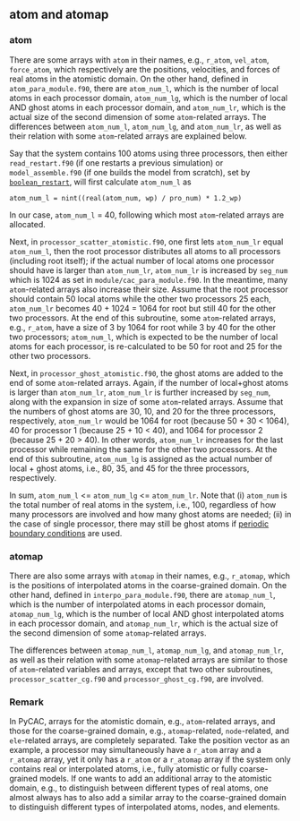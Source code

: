 ## atom and atomap

### atom

There are some arrays with `atom` in their names, e.g., `r_atom`, `vel_atom`, `force_atom`, which respectively are the positions, velocities, and forces of real atoms in the atomistic domain. On the other hand, defined in `atom_para_module.f90`, there are `atom_num_l`, which is the number of local atoms in each processor domain, `atom_num_lg`, which is the number of local AND ghost atoms in each processor domain, and `atom_num_lr`, which is the actual size of the second dimension of some `atom`-related arrays. The differences between `atom_num_l`, `atom_num_lg`, and `atom_num_lr`, as well as their relation with some `atom`-related arrays are explained below.

Say that the system contains 100 atoms using three processors, then either `read_restart.f90` (if one restarts a previous simulation) or `model_assemble.f90` (if one builds the model from scratch), set by [`boolean_restart`](../chapter5/restart.md), will first calculate `atom_num_l` as

	atom_num_l = nint((real(atom_num, wp) / pro_num) * 1.2_wp)

In our case, `atom_num_l` = 40, following which most `atom`-related arrays are allocated.

Next, in `processor_scatter_atomistic.f90`, one first lets `atom_num_lr` equal `atom_num_l`, then the root processor distributes all atoms to all processors (including root itself); if the actual number of local atoms one processor should have is larger than `atom_num_lr`, `atom_num_lr` is increased by `seg_num` which is 1024 as set in `module/cac_para_module.f90`. In the meantime, many `atom`-related arrays also increase their size. Assume that the root processor should contain 50 local atoms while the other two processors 25 each, `atom_num_lr` becomes 40 + 1024 = 1064 for root but still 40 for the other two processors. At the end of this subroutine, some `atom`-related arrays, e.g., `r_atom`, have a size of 3 by 1064 for root while 3 by 40 for the other two processors; `atom_num_l`, which is expected to be the number of local atoms for each processor, is re-calculated to be 50 for root and 25 for the other two processors.

Next, in `processor_ghost_atomistic.f90`, the ghost atoms are added to the end of some `atom`-related arrays. Again, if the number of local+ghost atoms is larger than `atom_num_lr`, `atom_num_lr` is further increased by `seg_num`, along with the expansion in size of some `atom`-related arrays. Assume that the numbers of ghost atoms are 30, 10, and 20 for the three processors, respectively, `atom_num_lr` would be 1064 for root (because 50 + 30 < 1064), 40 for processor 1 (because 25 + 10 < 40), and 1064 for processor 2 (because 25 + 20 > 40). In other words, `atom_num_lr` increases for the last processor while remaining the same for the other two processors. At the end of this subroutine, `atom_num_lg` is assigned as the actual number of local + ghost atoms, i.e., 80, 35, and 45 for the three processors, respectively.

In sum, `atom_num_l` <= `atom_num_lg` <= `atom_num_lr`. Note that (i) `atom_num` is the total number of real atoms in the system, i.e., 100, regardless of how many processors are involved and how many ghost atoms are needed; (ii) in the case of single processor, there may still be ghost atoms if [periodic boundary conditions](../chapter5/boundary.md) are used.

### atomap

There are also some arrays with `atomap` in their names, e.g., `r_atomap`, which is the positions of interpolated atoms in the coarse-grained domain. On the other hand, defined in `interpo_para_module.f90`, there are `atomap_num_l`, which is the number of interpolated atoms in each processor domain, `atomap_num_lg`, which is the number of local AND ghost interpolated atoms in each processor domain, and `atomap_num_lr`, which is the actual size of the second dimension of some `atomap`-related arrays. 

The differences between `atomap_num_l`, `atomap_num_lg`, and `atomap_num_lr`, as well as their relation with some `atomap`-related arrays are similar to those of `atom`-related variables and arrays, except that two other subroutines, `processor_scatter_cg.f90` and `processor_ghost_cg.f90`, are involved.

### Remark

In PyCAC, arrays for the atomistic domain, e.g., `atom`-related arrays, and those for the coarse-grained domain, e.g., `atomap`-related, `node`-related, and `ele`-related arrays, are completely separated. Take the position vector as an example, a processor may simultaneously have a `r_atom` array and a `r_atomap` array, yet it only has a `r_atom` or a `r_atomap` array if the system only contains real or interpolated atoms, i.e., fully atomistic or fully coarse-grained models. If one wants to add an additional array to the atomistic domain, e.g., to distinguish between different types of real atoms, one almost always has to also add a similar array to the coarse-grained domain to  distinguish different types of interpolated atoms, nodes, and elements.
